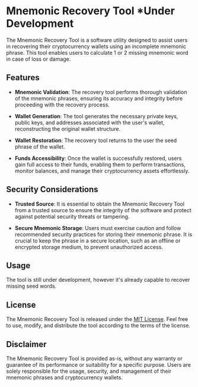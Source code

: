 # Mnemonic Recovery Tool *Under Development

The Mnemonic Recovery Tool is a software utility designed to assist users in recovering their cryptocurrency wallets using an incomplete mnemonic phrase. This tool enables users to calculate 1 or 2 missing mnemonic word in case of loss or damage.

## Features

- **Mnemonic Validation**: The recovery tool performs thorough validation of the mnemonic phrases, ensuring its accuracy and integrity before proceeding with the recovery process.

- **Wallet Generation**: The tool generates the necessary private keys, public keys, and addresses associated with the user's wallet, reconstructing the original wallet structure.

- **Wallet Restoration**: The recovery tool returns to the user the seed phrase of the wallet.

- **Funds Accessibility**: Once the wallet is successfully restored, users gain full access to their funds, enabling them to perform transactions, monitor balances, and manage their cryptocurrency assets effortlessly.

## Security Considerations

- **Trusted Source**: It is essential to obtain the Mnemonic Recovery Tool from a trusted source to ensure the integrity of the software and protect against potential security threats or tampering.

- **Secure Mnemonic Storage**: Users must exercise caution and follow recommended security practices for storing their mnemonic phrase. It is crucial to keep the phrase in a secure location, such as an offline or encrypted storage medium, to prevent unauthorized access.

## Usage

The tool is still under development, however it's already capable to recover missing seed words.

## License

The Mnemonic Recovery Tool is released under the [MIT License](LICENSE). Feel free to use, modify, and distribute the tool according to the terms of the license.

## Disclaimer

The Mnemonic Recovery Tool is provided as-is, without any warranty or guarantee of its performance or suitability for a specific purpose. Users are solely responsible for the usage, security, and management of their mnemonic phrases and cryptocurrency wallets.

